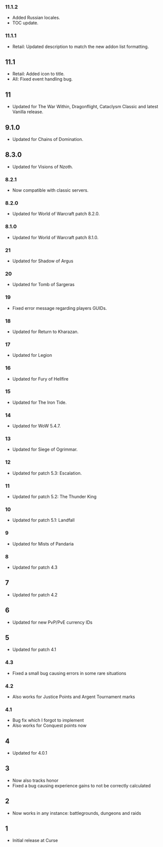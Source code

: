### 11.1.2
* Added Russian locales.
* TOC update.

### 11.1.1
* Retail: Updated description to match the new addon list formatting.

## 11.1
* Retail: Added icon to title.
* All: Fixed event handling bug.

## 11
* Updated for The War Within, Dragonflight, Cataclysm Classic and latest Vanilla release.

## 9.1.0
* Updated for Chains of Domination.

## 8.3.0
* Updated for Visions of Nzoth.

### 8.2.1
* Now compatible with classic servers.

### 8.2.0
* Updated for World of Warcraft patch 8.2.0.

### 8.1.0
* Updated for World of Warcraft patch 8.1.0.

### 21
* Updated for Shadow of Argus

### 20
* Updated for Tomb of Sargeras

### 19
* Fixed error message regarding players GUIDs.

### 18
* Updated for Return to Kharazan.

### 17
* Updated for Legion

### 16
* Updated for Fury of Hellfire

### 15
* Updated for The Iron Tide.

### 14
* Updated for WoW 5.4.7.

### 13
* Updated for Siege of Ogrimmar.

### 12
* Updated for patch 5.3: Escalation.

### 11
* Updated for patch 5.2: The Thunder King

### 10
* Updated for patch 5.1: Landfall

### 9
* Updated for Mists of Pandaria

### 8
* Updated for patch 4.3

## 7
* Updated for patch 4.2

## 6
* Updated for new PvP/PvE currency IDs

## 5
* Updated for patch 4.1

### 4.3
* Fixed a small bug causing errors in some rare situations

### 4.2
* Also works for Justice Points and Argent Tournament marks

### 4.1
* Bug fix which I forgot to implement
* Also works for Conquest points now

## 4
* Updated for 4.0.1

## 3
* Now also tracks honor
* Fixed a bug causing experience gains to not be correctly calculated

## 2
* Now works in any instance: battlegrounds, dungeons and raids

## 1
* Initial release at Curse
